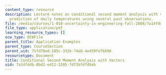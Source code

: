 ```yaml
---
content_type: resource
description: Lecture notes on conditional second moment analysis with vectors and
  prediction of daily temperatures using several past observations.
file: /media/courses/1-010-uncertainty-in-engineering-fall-2008/7a14fddb8bd2ed123205fdf3bfdfd5eb_app_16.pdf
file_type: application/pdf
learning_resource_types: []
ocw_type: OCWFile
parent_title: Application Examples
parent_type: CourseSection
parent_uid: 71fd70ed-185c-332b-74e6-4e459fe7b890
resourcetype: Document
title: Conditional Second Moment Analysis with Vectors
uid: 7a14fddb-8bd2-ed12-3205-fdf3bfdfd5eb
---
```

